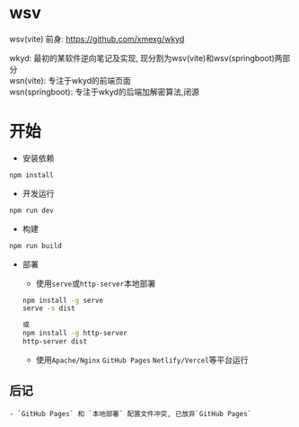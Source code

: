 # wsv

wsv(vite) 
前身: https://github.com/xmexg/wkyd  

wkyd: 最初的某软件逆向笔记及实现, 现分割为wsv(vite)和wsv(springboot)两部分  
wsn(vite): 专注于wkyd的前端页面  
wsn(springboot): 专注于wkyd的后端加解密算法,闭源  
 
# 开始
+ 安装依赖

```sh
npm install
```

+ 开发运行

```sh
npm run dev
```

+ 构建

```sh
npm run build
```

+ 部署
    - 使用`serve`或`http-server`本地部署
    ```sh
    npm install -g serve
    serve -s dist

    或
    npm install -g http-server
    http-server dist
    ```

    - 使用`Apache/Nginx` `GitHub Pages` `Netlify/Vercel`等平台运行

## 后记
    - `GitHub Pages` 和 `本地部署` 配置文件冲突, 已放弃`GitHub Pages`